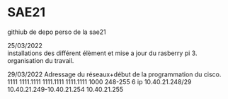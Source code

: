 # SAE21
githiub de depo perso de la sae21

25/03/2022            
installations  des différent élèment et mise a jour du rasberry pi 3.
organisation du travail.

29/03/2022
Adressage du réseaux+début de la programmation du cisco. 
1111 1111.1111 1111.1111 1111.1111 1000
248-255 6 ip
10.40.21.248/29
10.40.21.249-10.40.21.254
10.40.21.255



